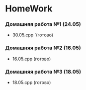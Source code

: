 # HomeWork
### Домашняя работа №1 (24.05)
- 30.05.cpp `(готово)

### Домашняя работа №2 (16.05)
- 16.05.cpp (готово)

### Домашняя работа №3 (18.05)
- 18.05.cpp (готово)
